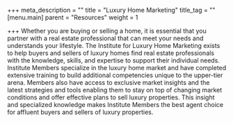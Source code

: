 +++
meta_description = ""
title = "Luxury Home Marketing"
title_tag = ""
[menu.main]
parent = "Resources"
weight = 1

+++
Whether you are buying or selling a home, it is essential that you partner with a real estate professional that can meet your needs and understands your lifestyle. The Institute for Luxury Home Marketing exists to help buyers and sellers of luxury homes find real estate professionals with the knowledge, skills, and expertise to support their individual needs. Institute Members specialize in the luxury home market and have completed extensive training to build additional competencies unique to the upper-tier arena. Members also have access to exclusive market insights and the latest strategies and tools enabling them to stay on top of changing market conditions and offer effective plans to sell luxury properties. This insight and specialized knowledge makes Institute Members the best agent choice for affluent buyers and sellers of luxury properties.